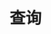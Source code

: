 ---
title: "查询"
slug: "search"
layout: "search"
outputs:
    - html
    - json
menu:
    main:
        weight: -60
        params: 
            icon: search
---